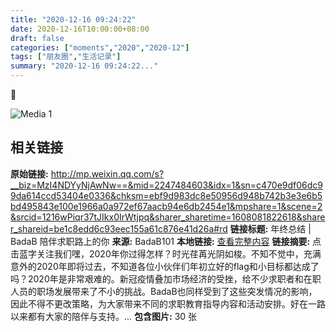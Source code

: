```yaml
---
title: "2020-12-16 09:24:22"
date: 2020-12-16T10:00:00+08:00
draft: false
categories: ["moments","2020","2020-12"]
tags: ["朋友圈","生活记录"]
summary: "2020-12-16 09:24:22..."
---
```


🎉

![Media 1](/Moments/photos/2020-12-16/202012160924220.jpg)

## 相关链接

**原始链接:** http://mp.weixin.qq.com/s?__biz=MzI4NDYyNjAwNw==&mid=2247484603&idx=1&sn=c470e9df06dc99da614ccd53404e0336&chksm=ebf9d983dc8e50956d948b742b3e3e6b5bd495843e100e1966a0a972ef67aacb94e6db2454e1&mpshare=1&scene=2&srcid=1216wPiqr37tJIkx0IrWtjpq&sharer_sharetime=1608081822618&sharer_shareid=be1c8edd6c93eec155a61c876e41d26a#rd
**链接标题:** 年终总结 | BadaB 陪伴求职路上的你
**来源:** BadaB101
**本地链接:** [查看完整内容](/link_content/2020/12/2020-12-16/link_content/)
**链接摘要:** 点击蓝字关注我们嘿，2020年你过得怎样？时光荏苒光阴如梭。不知不觉中，充满意外的2020年即将过去，不知道各位小伙伴们年初立好的flag和小目标都达成了吗？2020年是非常艰难的。新冠疫情叠加市场经济的受挫，给不少求职者和在职人员的职场发展带来了不小的挑战。BadaB也同样受到了这些突发情况的影响，因此不得不更改策略，为大家带来不同的求职教育指导内容和活动安排。好在一路以来都有大家的陪伴与支持。...
**包含图片:** 30 张

